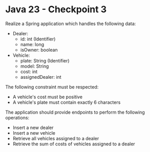 # Java 23 - Checkpoint 3
Realize a Spring application which handles the following data:
- Dealer:
  - id: int (Identifier)
  - name: long
  - isOwner: boolean
- Vehicle:
  - plate: String (Identifier)
  - model: String
  - cost: int
  - assignedDealer: int
  
The following constraint must be respected:
- A vehicle's cost must be positive
- A vehicle's plate must contain exactly 6 characters

The application should provide endpoints to perform the following operations:
- Insert a new dealer
- Insert a new vehicle
- Retrieve all vehicles assigned to a dealer
- Retrieve the sum of costs of vehicles assigned to a dealer
  
